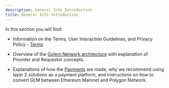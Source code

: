 ```yaml
---
description: General Info Introduction
title: General Info Introduction
---
```


In this section you will find:

- Information on the Terms,  User Interaction Guidelines, and Privacy Policy - [Terms](/docs/golem/terms)

- Overview of the [Golem Network architecture](/docs/golem/overview) with explanation of Provider and Requestor concepts.

- Explanations of how the [Payments](/docs/golem/payments) are made, why we recommend using layer 2 solutions as a payment platform, and instructions on how to convert GLM between Ethereum Mainnet and Polygon Network.






